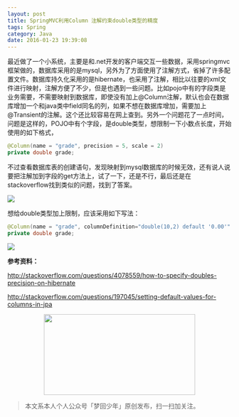 ```yaml
---
layout: post
title: SpringMVC利用Column 注解约束double类型的精度
tags: Spring
category: Java
date: 2016-01-23 19:39:08
---
```


最近做了一个小系统，主要是和.net开发的客户端交互一些数据，采用springmvc框架做的，数据库采用的是mysql，另外为了方面使用了注解方式，省掉了许多配置文件。数据库持久化采用的是hibernate，也采用了注解，相比以往要的xml文件进行映射，注解方便了不少，但是也遇到一些问题。比如pojo中有的字段类是业务需要，不需要映射到数据库，即使没有加上@Column注解，默认也会在数据库增加一个和java类中field同名的列，如果不想在数据库增加，需要加上@Transient的注解。这个还比较容易在网上查到。另外一个问题花了一点时间，问题是这样的，POJO中有个字段，是double类型，想限制一下小数点长度，开始使用的如下格式，

```java
@Column(name = "grade", precision = 5, scale = 2)
private double grade;
```

不过查看数据库表的创建语句，发现映射到mysql数据库的时候无效，还有说人说要把注解加到字段的get方法上，试了一下，还是不行，最后还是在stackoverflow找到类似的问题，找到了答案。

![](http://www.tcxurun.cn/wp-content/uploads/2013/08/1-300x143.jpg)

 想给double类型加上限制，应该采用如下写法：

```java
@Column(name = "grade", columnDefinition="double(10,2) default '0.00'"
private double grade;
```

![](http://www.tcxurun.cn/wp-content/uploads/2013/08/2-300x161.jpg)

**参考资料：**

http://stackoverflow.com/questions/4078559/how-to-specify-doubles-precision-on-hibernate

http://stackoverflow.com/questions/197045/setting-default-values-for-columns-in-jpa

<div align="center">
<img src="https://chucheng92.github.io/assets/img/qrcode.png" width="340" height="182" />
</div>

> 本文系本人个人公众号「梦回少年」原创发布，扫一扫加关注。